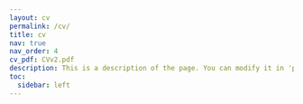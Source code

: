 ```yaml
---
layout: cv
permalink: /cv/
title: cv
nav: true
nav_order: 4
cv_pdf: CVv2.pdf
description: This is a description of the page. You can modify it in 'pages/_cv.md'. You can also change or remove the top pdf download button.
toc:
  sidebar: left
---
```

